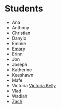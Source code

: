 # Students

- Ana
- Anthony
- Christian
- Danylo
- Emmie
- [Emory](https://github.com/oceanhymn/EmoryClassAssignments)
- Erinn
- Jon
- Joseph
- Katherine
- Keeshawn
- Mafe
- Victoria [Victoria Kelly](https://github.com/vkellyy/classAssignments)
- Vlad
- Wadiah
- [Zach](https://github.com/ZachGemo/ScriptingForTheWeb.git)
